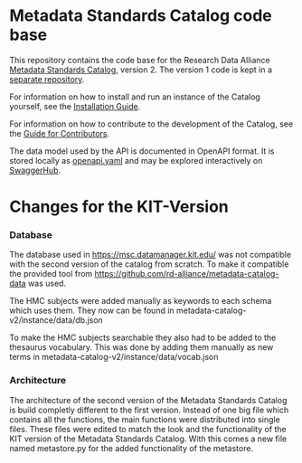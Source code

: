 # Metadata Standards Catalog code base

This repository contains the code base for the Research Data Alliance [Metadata
Standards Catalog], version 2. The version 1 code is kept in a [separate repository].

For information on how to install and run an instance of the Catalog yourself,
see the [Installation Guide].

For information on how to contribute to the development of the Catalog,
see the [Guide for Contributors].

The data model used by the API is documented in OpenAPI format. It is stored
locally as [openapi.yaml] and may be explored interactively on [SwaggerHub].

[Metadata Standards Catalog]: https://rdamsc.bath.ac.uk/
[separate repository]: https://github.com/rd-alliance/metadata-catalog-dev
[Installation Guide]: INSTALLATION.md
[Guide for Contributors]: CONTRIBUTING.md
[openapi.yaml]: openapi.yaml
[SwaggerHub]: https://app.swaggerhub.com/apis-docs/alex-ball/rda-metadata-standards-catalog/2.0.0

# Changes for the KIT-Version

### Database
The database used in https://msc.datamanager.kit.edu/ was not compatible with the second version of the catalog from scratch. To make it compatible the provided tool from https://github.com/rd-alliance/metadata-catalog-data was used.

The HMC subjects were added manually as keywords to each schema which uses them. They now can be found in metadata-catalog-v2/instance/data/db.json

To make the HMC subjects searchable they also had to be added to the thesaurus vocabulary. This was done by adding them manually as new terms in metadata-catalog-v2/instance/data/vocab.json

### Architecture
The architecture of the second version of the Metadata Standards Catalog is build completly different to the first version. Instead of one big file which contains all the functions, the main functions were distributed into single files. These files were edited to match the look and the functionality of the KIT version of the Metadata Standards Catalog. With this comes a new file named metastore.py for the added functionality of the metastore.
